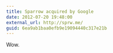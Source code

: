 ```yaml
---
title: Sparrow acquired by Google
date: 2012-07-20 19:48:00
external_url: http://sprw.me/
guid: 6ea9ab1baa0efb9e19094440c317e21b
---
```


Wow.
